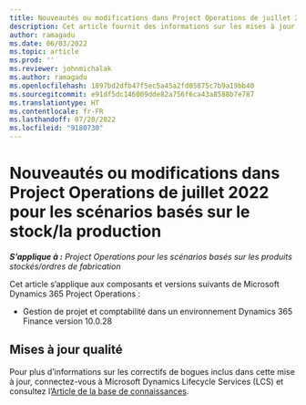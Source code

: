 ```yaml
---
title: Nouveautés ou modifications dans Project Operations de juillet 2022 pour les scénarios basés sur le stock/la production
description: Cet article fournit des informations sur les mises à jour de qualité disponibles dans la version de juillet 2022 de Microsoft Dynamics 365 Project Operations pour les scénarios basés sur le stock/la production.
author: ramagadu
ms.date: 06/03/2022
ms.topic: article
ms.prod: ''
ms.reviewer: johnmichalak
ms.author: ramagadu
ms.openlocfilehash: 1897bd2dfb47f5ec5a45a2fd05875c7b9a19bb40
ms.sourcegitcommit: e91df5dc146009dde82a756f6ca43a8588b7e787
ms.translationtype: HT
ms.contentlocale: fr-FR
ms.lasthandoff: 07/20/2022
ms.locfileid: "9180730"
---
```

# <a name="whats-new-or-changed-in-project-operations-july-2022-for-stockedproduction-based-scenarios"></a>Nouveautés ou modifications dans Project Operations de juillet 2022 pour les scénarios basés sur le stock/la production

_**S’applique à :** Project Operations pour les scénarios basés sur les produits stockés/ordres de fabrication_

Cet article s’applique aux composants et versions suivants de Microsoft Dynamics 365 Project Operations :

- Gestion de projet et comptabilité dans un environnement Dynamics 365 Finance version 10.0.28

## <a name="quality-updates"></a>Mises à jour qualité

Pour plus d’informations sur les correctifs de bogues inclus dans cette mise à jour, connectez-vous à Microsoft Dynamics Lifecycle Services (LCS) et consultez l’[Article de la base de connaissances](https://fix.lcs.dynamics.com/Issue/Details?bugId=694438).
